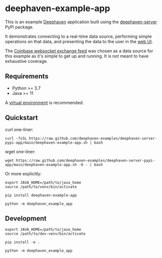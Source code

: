 # deephaven-example-app

This is an example [Deephaven](https://github.com/deephaven/deephaven-core) application
built using the [deephaven-server](https://pypi.org/project/deephaven-server/) PyPi package.

It demonstrates connecting to a real-time data source, performing simple operations on that data,
and presenting the data to the user in the [web UI](https://github.com/deephaven/web-client-ui).

The [Coinbase websocket exchange feed](https://docs.cloud.coinbase.com/exchange/docs/websocket-overview)
was chosen as a data source for this example as it's simple to get up and running. It is not meant to
have exhaustive coverage.


## Requirements
 
 * Python >= 3.7
 * Java >= 11

A [virtual environment](https://docs.python.org/3/tutorial/venv.html) is recommended.


## Quickstart

curl one-liner:

```shell
curl -fsSL https://raw.github.com/deephaven-examples/deephaven-server-pypi-app/main/deephaven-example-app.sh | bash
```

wget one-liner:

```shell
wget https://raw.github.com/deephaven-examples/deephaven-server-pypi-app/main/deephaven-example-app.sh -O - | bash
```

Or more explicitly:

```shell
export JAVA_HOME=/path/to/java_home
source /path/to/venv/bin/activate

pip install deephaven-example-app

python -m deephaven_example_app
```

## Development


```shell
export JAVA_HOME=/path/to/java_home
source /path/to/dev-venv/bin/activate

pip install -e .

python -m deephaven_example_app
```
